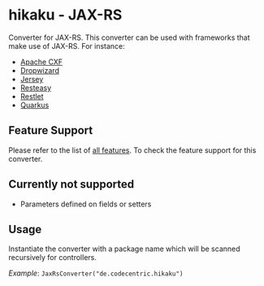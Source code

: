 # hikaku - JAX-RS

Converter for JAX-RS. This converter can be used with frameworks that make use of JAX-RS. For instance:
+ [Apache CXF](http://cxf.apache.org)
+ [Dropwizard](https://www.dropwizard.io)
+ [Jersey](https://jersey.github.io)
+ [Resteasy](https://resteasy.github.io)
+ [Restlet](https://restlet.com/open-source/documentation/user-guide/2.3/extensions/jaxrs)
+ [Quarkus](https://quarkus.io)

## Feature Support

Please refer to the list of [all features](../docs/features.md). To check the feature support for this converter.

## Currently not supported

* Parameters defined on fields or setters

## Usage

Instantiate the converter with a package name which will be scanned recursively for controllers.

_Example_: `JaxRsConverter("de.codecentric.hikaku")`